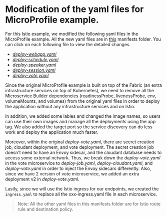 # Modification of the yaml files for MicroProfile example.

For this Istio example, we modified the following yaml files in the MicroProfile example. All the new yaml files are in [this](manifests) manifests folder. You can click on each following file to view the detailed changes.

- [*deploy-webapp.yaml*](images/webapp_diff.png)
- [*deploy-schedule.yaml*](images/schedule_diff.png)
- [*deploy-speaker.yaml*](images/speaker_diff.png)
- [*deploy-session.yaml*](images/session_diff.png)
- [*deploy-vote.yaml*](images/vote_diff.png)

Since the original MicroProfile example is built on top of the Fabric (an extra infrastructure services on top of Kubernetes), we need to remove all the Microservice Builder dependencies (readinessProbe, livenessProbe, env, volumeMounts, and volumes) from the original yaml files in order to deploy the application without any infrastructure services and on Istio. 

In addition, we added some lables and changed the image names, so users can use their own images and manage all the deployments using the app tag. We also added the target port so the service discovery can do less work and deploy the application much faster. 

Moreover, within the original *deploy-vote.yaml*, there are secret creation job, cloudant deployment, and vote deployment. The secret creation job doesn't need to have an Envoy sidecar, and the cloudant database needs to access some external network. Thus, we break down the *deploy-vote.yaml* in the vote microservice to *deploy-job.yaml*, *deploy-cloudant.yaml*, and *deploy-vote.yaml* in order to inject the Envoy sidecars differently. Also, since we have 2 version of vote microservice, we added an extra deployment v2 in *deploy-vote.yaml*.

Lastly, since we will use the Istio ingress for our endpoints, we created the `ingress.yaml` to replace all the xxx-ingress.yaml file in each microservice.

> Note: All the other yaml files in this manifests folder are for Istio route rule and destination policy.
